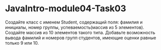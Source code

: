 # JavaIntro-module04-Task03
Создайте класс с именем Student, содержащий поля: фамилия и инициалы, номер группы, успеваемость(массив из 5 элементов).   Создайте массив из 10 элементов такого типа. Добавьте возможность вывода фамилий и номеров групп студентов, имеющие оценки равные только 9 или 10.

